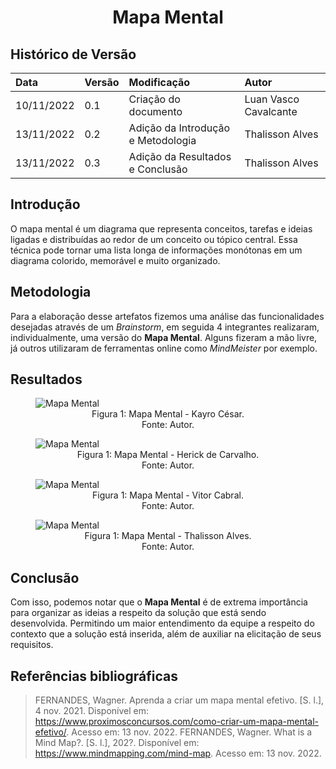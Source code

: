 # <center> Mapa Mental </center>

## Histórico de Versão

| Data | Versão | Modificação | Autor |
| :- | :- | :- | :- |
|10/11/2022 | 0.1 | Criação do documento | Luan Vasco Cavalcante |
|13/11/2022 | 0.2 | Adição da Introdução e Metodologia | Thalisson Alves |
|13/11/2022 | 0.3 | Adição da Resultados e Conclusão | Thalisson Alves |

## Introdução

O mapa mental é um diagrama que representa conceitos, tarefas e ideias ligadas e distribuídas ao redor de um conceito ou tópico central. Essa técnica pode tornar uma lista longa de informações monótonas em um diagrama colorido, memorável e muito organizado.

## Metodologia

Para a elaboração desse artefatos fizemos uma análise das funcionalidades desejadas através de um _Brainstorm_, em seguida 4 integrantes realizaram, individualmente, uma versão do **Mapa Mental**. Alguns fizeram a mão livre, já outros utilizaram de ferramentas online como _MindMeister_ por exemplo.

## Resultados

<figure>
  <img src="https://user-images.githubusercontent.com/67024690/201451946-1c5812a1-6602-47f0-b2b7-45d736717cf3.jpeg" alt="Mapa Mental"/>
  <figcaption style="text-align:center">Figura 1: Mapa Mental - Kayro César.</figcaption>
  <figcaption style="text-align:center">Fonte: Autor.</figcaption>
</figure>

<figure>
  <img src="https://user-images.githubusercontent.com/67024690/201451949-c851363a-523c-43b6-a4db-ae82b0c163f4.jpeg" alt="Mapa Mental"/>
  <figcaption style="text-align:center">Figura 1: Mapa Mental - Herick de Carvalho.</figcaption>
  <figcaption style="text-align:center">Fonte: Autor.</figcaption>
</figure>

<figure>
  <img src="https://user-images.githubusercontent.com/67024690/201451952-969d0a50-78e6-438d-a4d9-fde136238ae7.jpeg" alt="Mapa Mental"/>
  <figcaption style="text-align:center">Figura 1: Mapa Mental - Vitor Cabral.</figcaption>
  <figcaption style="text-align:center">Fonte: Autor.</figcaption>
</figure>

<figure>
  <img src="https://user-images.githubusercontent.com/62034738/201532229-e51c427b-5553-4a58-8047-8b1691fb30da.png" alt="Mapa Mental"/>
  <figcaption style="text-align:center">Figura 1: Mapa Mental - Thalisson Alves.</figcaption>
  <figcaption style="text-align:center">Fonte: Autor.</figcaption>
</figure>

## Conclusão

Com isso, podemos notar que o **Mapa Mental** é de extrema importância para organizar as ideias a respeito da solução que está sendo desenvolvida. Permitindo um maior entendimento da equipe a respeito do contexto que a solução está inserida, além de auxiliar na elicitação de seus requisitos.

## Referências bibliográficas

> FERNANDES, Wagner. Aprenda a criar um mapa mental efetivo. [S. l.], 4 nov. 2021. Disponível em: https://www.proximosconcursos.com/como-criar-um-mapa-mental-efetivo/. Acesso em: 13 nov. 2022.
> FERNANDES, Wagner. What is a Mind Map?. [S. l.], 202?. Disponível em: https://www.mindmapping.com/mind-map. Acesso em: 13 nov. 2022.
